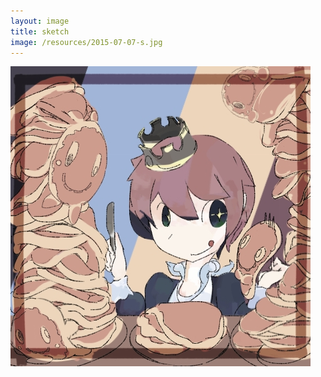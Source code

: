 ```yaml
---
layout: image
title: sketch
image: /resources/2015-07-07-s.jpg
---
```



![](/resources/2015-07-07.jpg)
